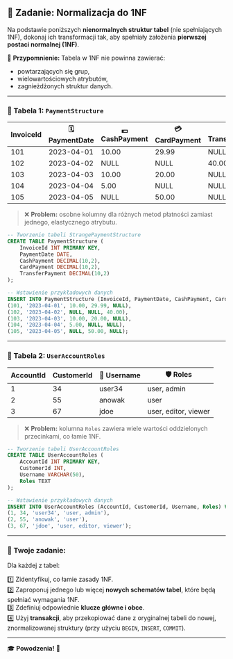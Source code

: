 ## 🧩 Zadanie: Normalizacja do 1NF

Na podstawie poniższych **nienormalnych struktur tabel** (nie spełniających 1NF), dokonaj ich transformacji tak, aby spełniały założenia **pierwszej postaci normalnej (1NF)**.

📌 **Przypomnienie:**
Tabela w 1NF nie powinna zawierać:
- powtarzających się grup,
- wielowartościowych atrybutów,
- zagnieżdżonych struktur danych.

---

### 📄 Tabela 1: `PaymentStructure`

| InvoiceId | 🗓️ PaymentDate | 💵 CashPayment | 💳 CardPayment | 💸 TransferPayment |
|-----------|---------------|----------------|----------------|--------------------|
| 101       | 2023-04-01    | 10.00          | 29.99          | NULL               |
| 102       | 2023-04-02    | NULL           | NULL           | 40.00              |
| 103       | 2023-04-03    | 10.00          | 20.00          | NULL               |
| 104       | 2023-04-04    | 5.00           | NULL           | NULL               |
| 105       | 2023-04-05    | NULL           | 50.00          | NULL               |

> ❌ **Problem:** osobne kolumny dla różnych metod płatności zamiast jednego, elastycznego atrybutu.

```sql
-- Tworzenie tabeli StrangePaymentStructure
CREATE TABLE PaymentStructure (
    InvoiceId INT PRIMARY KEY,
    PaymentDate DATE,
    CashPayment DECIMAL(10,2),
    CardPayment DECIMAL(10,2),
    TransferPayment DECIMAL(10,2)
);

-- Wstawienie przykładowych danych
INSERT INTO PaymentStructure (InvoiceId, PaymentDate, CashPayment, CardPayment, TransferPayment) VALUES
(101, '2023-04-01', 10.00, 29.99, NULL),
(102, '2023-04-02', NULL, NULL, 40.00),
(103, '2023-04-03', 10.00, 20.00, NULL),
(104, '2023-04-04', 5.00, NULL, NULL),
(105, '2023-04-05', NULL, 50.00, NULL);
```

---

### 👤 Tabela 2: `UserAccountRoles`

| AccountId | CustomerId | 👥 Username | 🛡️ Roles               |
|-----------|------------|-------------|------------------------|
| 1         | 34         | user34      | user, admin            |
| 2         | 55         | anowak      | user                   |
| 3         | 67         | jdoe        | user, editor, viewer   |

> ❌ **Problem:** kolumna `Roles` zawiera wiele wartości oddzielonych przecinkami, co łamie 1NF.

```sql
-- Tworzenie tabeli UserAccountRoles
CREATE TABLE UserAccountRoles (
    AccountId INT PRIMARY KEY,
    CustomerId INT,
    Username VARCHAR(50),
    Roles TEXT
);

-- Wstawienie przykładowych danych
INSERT INTO UserAccountRoles (AccountId, CustomerId, Username, Roles) VALUES
(1, 34, 'user34', 'user, admin'),
(2, 55, 'anowak', 'user'),
(3, 67, 'jdoe', 'user, editor, viewer');
```

---

### 🎯 Twoje zadanie:
Dla każdej z tabel:

1️⃣ Zidentyfikuj, co łamie zasady 1NF.  
2️⃣ Zaproponuj jednego lub więcej **nowych schematów tabel**, które będą spełniać wymagania 1NF.  
3️⃣ Zdefiniuj odpowiednie **klucze główne i obce**.  
4️⃣ Użyj **transakcji**, aby przekopiować dane z oryginalnej tabeli do nowej, znormalizowanej struktury (przy użyciu `BEGIN`, `INSERT`, `COMMIT`).

---

🎓 **Powodzenia!** 💪

